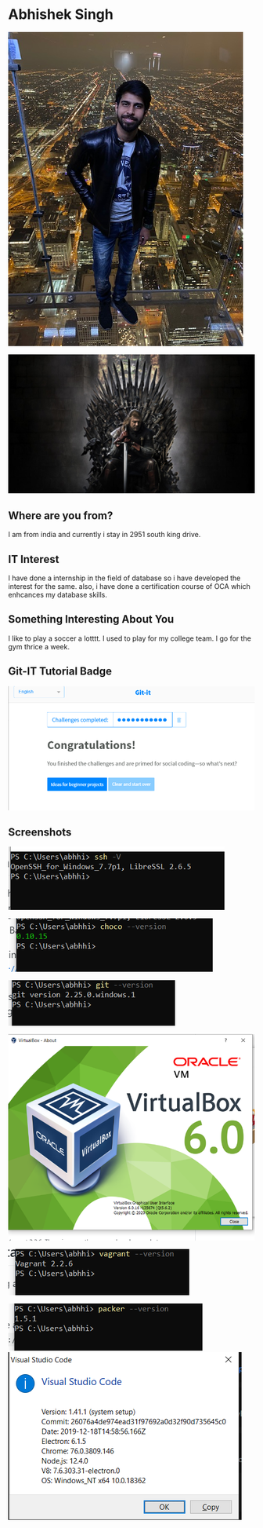 # Abhishek Singh

![my self](abhishek.jpg "myself")

![game of thrones](got.jpeg "game of thrones!")

## Where are you from?

I am from india and currently i stay in 2951 south king drive.

## IT Interest
I have done a internship in the field of database so i have developed the interest for the same. also, i have done a certification course of OCA which enhcances my database skills.

## Something Interesting About You

I like to play a soccer a lotttt. I used to play for my college team. I go for the gym thrice a week.

## Git-IT Tutorial Badge

![Git Tutorial](result.PNG "Result")

## Screenshots

![Git Tutorial](ssh.PNG "ssh")


![Git Tutorial](choco.PNG "choco")

![Git Tutorial](git.PNG "git")


![Git Tutorial](virtual.PNG "virtual")

![Git Tutorial](vagrant.PNG "vagrant")


![Git Tutorial](packer.PNG "packer")
![Git Tutorial](visual.PNG "visual")
